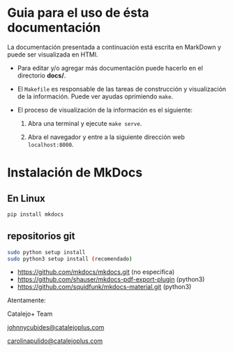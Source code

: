 # Guia para el uso de ésta documentación

La documentación presentada a continuación está escrita en MarkDown y puede
ser visualizada en HTMl.

  * Para editar y/o agregar más documentación puede hacerlo en el directorio **docs/**.

  * El `Makefile` es responsable de las tareas de construcción y visualización de la información.
    Puede ver ayudas oprimiendo `make`.

  * El proceso de visualización de la información es el siguiente:

    1.  Abra una terminal y ejecute `make serve`.

    2.  Abra el navegador y entre a la siguiente dirección web `localhost:8000`.

# Instalación de MkDocs

## En Linux

```bash
pip install mkdocs
```
## repositorios git

```bash
sudo python setup install
sudo python3 setup install (recomendado)
```

* https://github.com/mkdocs/mkdocs.git (no especifica)
* https://github.com/shauser/mkdocs-pdf-export-plugin (python3)
* https://github.com/squidfunk/mkdocs-material.git (python3)

Atentamente:

Catalejo+ Team

johnnycubides@catalejoplus.com

carolinapulido@catalejoplus.com
